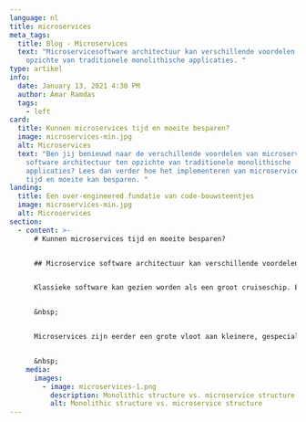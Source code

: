 ```yaml
---
language: nl
title: microservices
meta_tags:
  title: Blog - Microservices
  text: "Microservicesoftware architectuur kan verschillende voordelen hebben ten
    opzichte van traditionele monolithische applicaties. "
type: artikel
info:
  date: January 13, 2021 4:30 PM
  author: Amar Ramdas
  tags:
    - left
card:
  title: Kunnen microservices tijd en moeite besparen?
  image: microservices-min.jpg
  alt: Microservices
  text: "Ben jij benieuwd naar de verschillende voordelen van microservice
    software architectuur ten opzichte van traditionele monolithische
    applicaties? Lees dan verder hoe het implementeren van microservices jou
    tijd en moeite kan besparen. "
landing:
  title: Een over-engineered fundatie van code-bouwsteentjes
  image: microservices-min.jpg
  alt: Microservices
section:
  - content: >-
      # Kunnen microservices tijd en moeite besparen?


      ## Microservice software architectuur kan verschillende voordelen hebben ten opzichte van traditionele monolithische applicaties.


      Klassieke software kan gezien worden als een groot cruiseschip. Een complex en enorme machine, met een hoop verschillende functies. Dit klinkt misschien ideaal, een groot project dat overal verantwoordelijk voor is. De nadelen hiervan zijn echter dat het een grote taak is om van grond af aan op te bouwen, waarbij het hele schip kan zinken als een klein cruciaal deel breekt. Het is ook erg lastig om een specifiek onderdeel te verbeteren, vooral als de rest het nog wel goed doet.


      &nbsp;


      Microservices zijn eerder een grote vloot aan kleinere, gespecialiseerde bootjes. Een gaat over de financien, de ander over klanten, etc. Dit zorgt ervoor dat het gemakkelijk is om een enkele boot te vervangen, mocht deze kapot zijn of verbeterd moeten worden. Deze kleine bootjes kunnen geschaard worden over meerdere projecten, en daardoor over-engineered opgezet worden, zodat elke klant profijt heeft van de extra kracht.


      &nbsp;
    media:
      images:
        - image: microservices-1.png
          description: Monolithic structure vs. microservice structure
          alt: Monolithic structure vs. microservice structure
---
```

